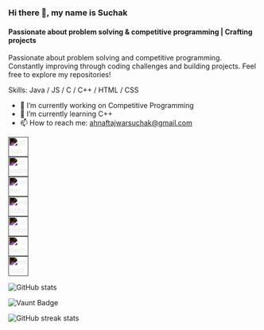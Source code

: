 ### Hi there 👋, my name is Suchak
#### Passionate about problem solving & competitive programming | Crafting projects
Passionate about problem solving and competitive programming. Constantly improving through coding challenges and building projects. Feel free to explore my repositories!

Skills: Java / JS / C / C++ / HTML / CSS

- 🔭 I’m currently working on Competitive Programming 
- 🌱 I’m currently learning C++ 
- 📫 How to reach me: ahnaftajwarsuchak@gmail.com 


[<img src='https://cdn.jsdelivr.net/npm/simple-icons@3.0.1/icons/github.svg' alt='github' height='40' style="filter: invert(100%)">](https://github.com/atsuchak)  
[<img src='https://cdn.jsdelivr.net/npm/simple-icons@3.0.1/icons/linkedin.svg' alt='linkedin' height='40' style="filter: invert(100%)">](https://www.linkedin.com/in/atsuchak/)  
[<img src='https://cdn.jsdelivr.net/npm/simple-icons@3.0.1/icons/twitter.svg' alt='twitter' height='40' style="filter: invert(100%)">](https://twitter.com/atsuchak)  
[<img src='https://cdn.jsdelivr.net/npm/simple-icons@3.0.1/icons/icloud.svg' alt='website' height='40' style="filter: invert(100%)">](https://atsuchak.github.io)  
[<img src='https://cdn.jsdelivr.net/npm/simple-icons@3.0.1/icons/codeforces.svg' alt='codeforces' height='40' style="filter: invert(100%)">](https://codeforces.com/profile/atsuchak)  
[<img src='https://cdn.jsdelivr.net/npm/simple-icons@3.0.1/icons/codechef.svg' alt='codechef' height='40' style="filter: invert(100%)">](https://www.codechef.com/users/atsuchak)  
[<img src='https://cdn.jsdelivr.net/npm/simple-icons@3.0.1/icons/leetcode.svg' alt='leetcode' height='40' style="filter: invert(100%)">](https://leetcode.com/u/atsuchak/)  

![GitHub stats](https://github-readme-stats.vercel.app/api?username=atsuchak&show_icons=true&count_private=true)  

![Vaunt Badge](https://api.vaunt.dev/v1/github/entities/atsuchak/contributions?format=svg&private=true)  

![GitHub streak stats](https://streak-stats.demolab.com/?user=atsuchak)  
